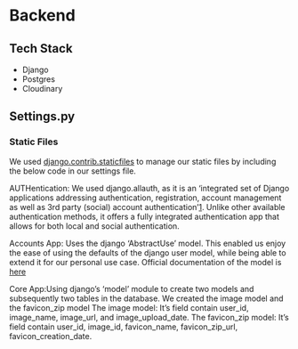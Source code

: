 # Backend

##  Tech Stack
  - Django
  - Postgres
  - Cloudinary

##  Settings.py

### Static Files
We used [django.contrib.staticfiles](https://docs.djangoproject.com/en/4.0/howto/static-files/) to manage our static files by including the below code in our settings file.


AUTHentication: We used django.allauth, as it is an ‘integrated set of Django applications addressing authentication, registration, account management as well as 3rd party (social) account authentication’[1](https://django-allauth.readthedocs.io/en/latest/). Unlike other available authentication methods, it offers a fully integrated authentication app that allows for both local and social authentication.

Accounts App: Uses the django ‘AbstractUse’ model. This enabled us enjoy the ease of using the defaults of the django user model, while being able to extend it for our personal use case. Official documentation of the model is [here](https://docs.djangoproject.com/en/4.1/topics/auth/customizing/)

Core App:Using django’s ‘model’ module to create two models and subsequently two tables in the database. We created the image model and the favicon_zip model
The image model: It’s field contain user_id, image_name, image_url, and image_upload_date.
The favicon_zip model: It’s field contain user_id, image_id, favicon_name, favicon_zip_url, favicon_creation_date.
